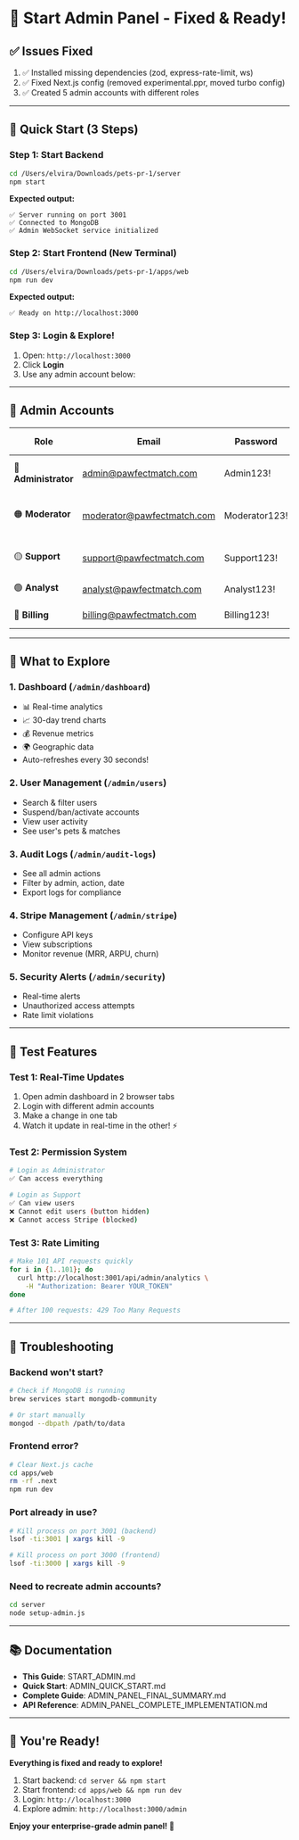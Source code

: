 # 🚀 Start Admin Panel - Fixed & Ready!

## ✅ Issues Fixed
1. ✅ Installed missing dependencies (zod, express-rate-limit, ws)
2. ✅ Fixed Next.js config (removed experimental.ppr, moved turbo config)
3. ✅ Created 5 admin accounts with different roles

---

## 🎯 Quick Start (3 Steps)

### Step 1: Start Backend
```bash
cd /Users/elvira/Downloads/pets-pr-1/server
npm start
```

**Expected output:**
```
✅ Server running on port 3001
✅ Connected to MongoDB
✅ Admin WebSocket service initialized
```

### Step 2: Start Frontend (New Terminal)
```bash
cd /Users/elvira/Downloads/pets-pr-1/apps/web
npm run dev
```

**Expected output:**
```
✅ Ready on http://localhost:3000
```

### Step 3: Login & Explore!
1. Open: `http://localhost:3000`
2. Click **Login**
3. Use any admin account below:

---

## 👥 Admin Accounts

| Role | Email | Password | What You Can Do |
|------|-------|----------|-----------------|
| 🔴 **Administrator** | admin@pawfectmatch.com | Admin123! | **Everything** - Full access |
| 🟠 **Moderator** | moderator@pawfectmatch.com | Moderator123! | Manage users, chats, content |
| 🟡 **Support** | support@pawfectmatch.com | Support123! | View only (read-only) |
| 🟢 **Analyst** | analyst@pawfectmatch.com | Analyst123! | Analytics & reports |
| 🔵 **Billing** | billing@pawfectmatch.com | Billing123! | Stripe & billing |

---

## 🎨 What to Explore

### 1. Dashboard (`/admin/dashboard`)
- 📊 Real-time analytics
- 📈 30-day trend charts
- 💰 Revenue metrics
- 🌍 Geographic data
- Auto-refreshes every 30 seconds!

### 2. User Management (`/admin/users`)
- Search & filter users
- Suspend/ban/activate accounts
- View user activity
- See user's pets & matches

### 3. Audit Logs (`/admin/audit-logs`)
- See all admin actions
- Filter by admin, action, date
- Export logs for compliance

### 4. Stripe Management (`/admin/stripe`)
- Configure API keys
- View subscriptions
- Monitor revenue (MRR, ARPU, churn)

### 5. Security Alerts (`/admin/security`)
- Real-time alerts
- Unauthorized access attempts
- Rate limit violations

---

## 🧪 Test Features

### Test 1: Real-Time Updates
1. Open admin dashboard in 2 browser tabs
2. Login with different admin accounts
3. Make a change in one tab
4. Watch it update in real-time in the other! ⚡

### Test 2: Permission System
```bash
# Login as Administrator
✅ Can access everything

# Login as Support
✅ Can view users
❌ Cannot edit users (button hidden)
❌ Cannot access Stripe (blocked)
```

### Test 3: Rate Limiting
```bash
# Make 101 API requests quickly
for i in {1..101}; do
  curl http://localhost:3001/api/admin/analytics \
    -H "Authorization: Bearer YOUR_TOKEN"
done

# After 100 requests: 429 Too Many Requests
```

---

## 🔧 Troubleshooting

### Backend won't start?
```bash
# Check if MongoDB is running
brew services start mongodb-community

# Or start manually
mongod --dbpath /path/to/data
```

### Frontend error?
```bash
# Clear Next.js cache
cd apps/web
rm -rf .next
npm run dev
```

### Port already in use?
```bash
# Kill process on port 3001 (backend)
lsof -ti:3001 | xargs kill -9

# Kill process on port 3000 (frontend)
lsof -ti:3000 | xargs kill -9
```

### Need to recreate admin accounts?
```bash
cd server
node setup-admin.js
```

---

## 📚 Documentation

- **This Guide**: START_ADMIN.md
- **Quick Start**: ADMIN_QUICK_START.md
- **Complete Guide**: ADMIN_PANEL_FINAL_SUMMARY.md
- **API Reference**: ADMIN_PANEL_COMPLETE_IMPLEMENTATION.md

---

## 🎉 You're Ready!

**Everything is fixed and ready to explore!**

1. Start backend: `cd server && npm start`
2. Start frontend: `cd apps/web && npm run dev`
3. Login: `http://localhost:3000`
4. Explore admin: `http://localhost:3000/admin`

**Enjoy your enterprise-grade admin panel! 🚀**

